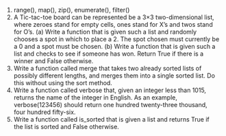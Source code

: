 1. range(), map(), zip(), enumerate(), filter()
2. A Tic-tac-toe board can be represented be a 3×3 two-dimensional list, where zeroes stand for empty cells, ones stand for X’s and twos stand for O’s.
(a) Write a function that is given such a list and randomly chooses a spot in which to place a 2. The spot chosen must currently be a 0 and a spot must be chosen.
(b) Write a function that is given such a list and checks to see if someone has won. Return True if there is a winner and False otherwise.
3. Write a function called merge that takes two already sorted lists of possibly different lengths, and merges them into a single sorted list. Do this without using the sort method.
4. Write a function called verbose that, given an integer less than 1015, returns the name of the integer in English. As an example, verbose(123456) should return one hundred twenty-three thousand, four hundred fifty-six.
5. Write a function called is_sorted that is given a list and returns True if the list is sorted and False otherwise.